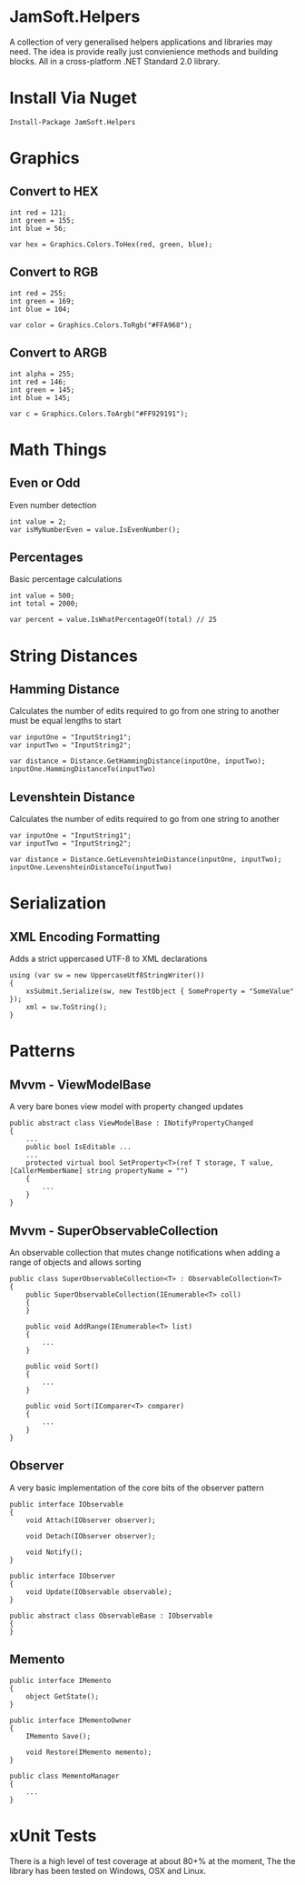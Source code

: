 # JamSoft.Helpers

A collection of very generalised helpers applications and libraries may need. The idea is provide really just convienience methods and building blocks. All in a cross-platform .NET Standard 2.0 library.

# Install Via Nuget
```
Install-Package JamSoft.Helpers
```
# Graphics
## Convert to HEX
```
int red = 121;
int green = 155;
int blue = 56;

var hex = Graphics.Colors.ToHex(red, green, blue);
```
## Convert to RGB
```
int red = 255;
int green = 169;
int blue = 104;

var color = Graphics.Colors.ToRgb("#FFA968");
```
## Convert to ARGB
```
int alpha = 255;
int red = 146;
int green = 145;
int blue = 145;

var c = Graphics.Colors.ToArgb("#FF929191");
```
# Math Things
## Even or Odd
Even number detection
```
int value = 2;
var isMyNumberEven = value.IsEvenNumber();
```
## Percentages
Basic percentage calculations
```
int value = 500;
int total = 2000;

var percent = value.IsWhatPercentageOf(total) // 25
```
# String Distances

## Hamming Distance
Calculates the number of edits required to go from one string to another must be equal lengths to start
```
var inputOne = "InputString1";
var inputTwo = "InputString2";

var distance = Distance.GetHammingDistance(inputOne, inputTwo);
inputOne.HammingDistanceTo(inputTwo)
```
## Levenshtein Distance
Calculates the number of edits required to go from one string to another
```
var inputOne = "InputString1";
var inputTwo = "InputString2";

var distance = Distance.GetLevenshteinDistance(inputOne, inputTwo);
inputOne.LevenshteinDistanceTo(inputTwo)
```
# Serialization
## XML Encoding Formatting
Adds a strict uppercased UTF-8 to XML declarations
```
using (var sw = new UppercaseUtf8StringWriter())
{
    xsSubmit.Serialize(sw, new TestObject { SomeProperty = "SomeValue" });
    xml = sw.ToString();
}
```
# Patterns

## Mvvm - ViewModelBase
A very bare bones view model with property changed updates
```
public abstract class ViewModelBase : INotifyPropertyChanged
{
    ...
	public bool IsEditable ...
	...
	protected virtual bool SetProperty<T>(ref T storage, T value, [CallerMemberName] string propertyName = "")
	{
	    ...
	}
}
```
## Mvvm - SuperObservableCollection<T>
An observable collection that mutes change notifications when adding a range of objects and allows sorting
```
public class SuperObservableCollection<T> : ObservableCollection<T>
{
    public SuperObservableCollection(IEnumerable<T> coll)
	{
	}
	
    public void AddRange(IEnumerable<T> list)
	{
	    ...
	}
	
	public void Sort()
	{
	    ...
	}
	
	public void Sort(IComparer<T> comparer)
	{
	    ...
	}
}
```
## Observer
A very basic implementation of the core bits of the observer pattern
```
public interface IObservable
{
    void Attach(IObserver observer);

    void Detach(IObserver observer);

    void Notify();
}
```
```
public interface IObserver
{
    void Update(IObservable observable);
}
```
```
public abstract class ObservableBase : IObservable
{
}
```
## Memento
```
public interface IMemento
{
    object GetState();
}
```
```
public interface IMementoOwner
{
    IMemento Save();

    void Restore(IMemento memento);
}
```
```
public class MementoManager
{
    ...
}
```
# xUnit Tests

There is a high level of test coverage at about 80+% at the moment, The the library has been tested on Windows, OSX and Linux.